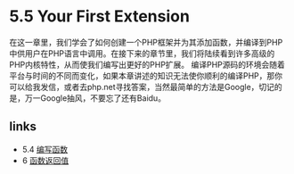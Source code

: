 # 5.5 Your First Extension 

在这一章里，我们学会了如何创建一个PHP框架并为其添加函数，并编译到PHP中供用户在PHP语言中调用。在接下来的章节里，我们将陆续看到许多高级的PHP内核特性，从而使我们编写出更好的PHP扩展。
编译PHP源码的环境会随着平台与时间的不同而变化，如果本章讲述的知识无法使你顺利的编译PHP，那你可以给我发信，或者去php.net寻找答案，当然最简单的方法是Google，切记的是，万一Google抽风，不要忘了还有Baidu。


## links
   * 5.4 [编写函数](</book/chapt05/5.4.md>)
   * 6 [函数返回值](</book/chapt06/6.md>)

